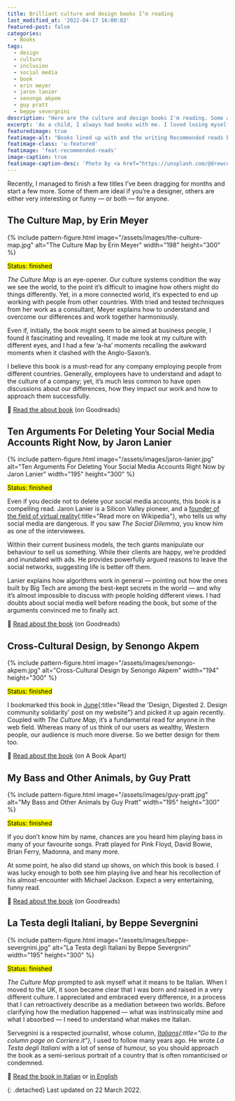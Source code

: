```yaml
---
title: Brilliant culture and design books I’m reading
last_modified_at: '2022-04-17 16:00:02'
featured-post: false
categories:
  - Books
tags:
  - design
  - culture
  - inclusion
  - social media
  - book
  - erin meyer
  - jaron lanier
  - senongo akpem
  - guy pratt
  - beppe severgnini
description: "Here are the culture and design books I'm reading. Some are ideal if you're a designer, others are either very interesting or funny — or both — for anyone."
excerpt: 'As a child, I always had books with me. I loved losing myself into good stories, to the point it hurt when they finished. In later years, my attention span became ridiculously short.'
featuredimage: true
featimage-alt: "Books lined up with and the writing Recommended reads by Silvia Maggi"
featimage-class: 'u-featured'
featimage: 'feat-recommended-reads'
image-caption: true
featimage-caption-desc: 'Photo by <a href="https://unsplash.com/@drewcoffman">Drew Coffman</a>, composition by Silvia Maggi'
---
```

Recently, I managed to finish a few titles I’ve been dragging for months and start a few more. Some of them are ideal if you’re a designer, others are either very interesting or funny — or both — for anyone.

## The Culture Map, by Erin Meyer

{% include pattern-figure.html image="/assets/images/the-culture-map.jpg" alt="The Culture Map by Erin Meyer" width="198" height="300" %}

<mark class="smd-highlight mb-4">Status: finished</mark>

_The Culture Map_ is an eye-opener. Our culture systems condition the way we see the world, to the point it’s difficult to imagine how others might do things differently. Yet, in a more connected world, it’s expected to end up working with people from other countries. With tried and tested techniques from her work as a consultant, Meyer explains how to understand and overcome our differences and work together harmoniously.

Even if, initially, the book might seem to be aimed at business people, I found it fascinating and revealing. It made me look at my culture with different eyes, and I had a few ‘a-ha’ moments recalling the awkward moments when it clashed with the Anglo-Saxon’s.

I believe this book is a must-read for any company employing people from different countries. Generally, employees have to understand and adapt to the culture of a company; yet, it’s much less common to have open discussions about our differences, how they impact our work and how to approach them successfully.

<p class="detached">🔗 <a href="https://www.goodreads.com/book/show/22085568-the-culture-map">Read the about book</a> (on Goodreads)</p>

## Ten Arguments For Deleting Your Social Media Accounts Right Now, by Jaron Lanier

{% include pattern-figure.html image="/assets/images/jaron-lanier.jpg" alt="Ten Arguments For Deleting Your Social Media Accounts Right Now by Jaron Lanier" width="195" height="300" %}

<mark class="smd-highlight mb-4">Status: finished</mark>

Even if you decide not to delete your social media accounts, this book is a compelling read. Jaron Lanier is a Silicon Valley pioneer, and a [founder of the field of virtual reality](https://en.wikipedia.org/wiki/Jaron_Lanier){:title="Read more on Wikipedia"}, who tells us why social media are dangerous. If you saw _The Social Dilemma_, you know him as one of the interviewees.

Within their current business models, the tech giants manipulate our behaviour to sell us something. While their clients are happy, we’re prodded and inundated with ads. He provides powerfully argued reasons to leave the social networks, suggesting life is better off them.

Lanier explains how algorithms work in general — pointing out how the ones built by Big Tech are among the best-kept secrets in the world — and why it’s almost impossible to discuss with people holding different views. I had doubts about social media well before reading the book, but some of the arguments convinced me to finally act.

<p class="detached">🔗 <a href="https://www.goodreads.com/book/show/37830765-ten-arguments-for-deleting-your-social-media-accounts-right-now">Read about the book</a> (on Goodreads)</p>

## Cross-Cultural Design, by Senongo Akpem

{% include pattern-figure.html image="/assets/images/senongo-akpem.jpg" alt="Cross-Cultural Design by Senongo Akpem" width="194" height="300" %}

<mark class="smd-highlight mb-4">Status: finished</mark>

I bookmarked this book in [June](/design-digested/design-community-solidarity/){:title="Read the 'Design, Digested 2. Design community solidarity' post on my website"} and picked it up again recently. Coupled with _The Culture Map_, it’s a fundamental read for anyone in the web field. Whereas many of us think of our users as wealthy, Western people, our audience is much more diverse. So we better design for them too.

<p class="detached">🔗 <a href="https://abookapart.com/products/cross-cultural-design">Read about the book</a> (on A Book Apart)</p>

## My Bass and Other Animals, by Guy Pratt

{% include pattern-figure.html image="/assets/images/guy-pratt.jpg" alt="My Bass and Other Animals by Guy Pratt" width="195" height="300" %}

<mark class="smd-highlight mb-4">Status: finished</mark>

If you don’t know him by name, chances are you heard him playing bass in many of your favourite songs. Pratt played for Pink Floyd, David Bowie, Brian Ferry, Madonna, and many more.

At some point, he also did stand up shows, on which this book is based. I was lucky enough to both see him playing live and hear his recollection of his almost-encounter with Michael Jackson. Expect a very entertaining, funny read.

<p class="detached">🔗 <a href="https://www.goodreads.com/book/show/2822087-my-bass-and-other-animals">Read about the book</a> (on Goodreads)</p>

## La Testa degli Italiani, by Beppe Severgnini

{% include pattern-figure.html image="/assets/images/beppe-severgnini.jpg" alt="La Testa degli Italiani by Beppe Severgnini" width="195" height="300" %}

<mark class="smd-highlight mb-4">Status: finished</mark>

_The Culture Map_ prompted to ask myself what it means to be Italian. When I moved to the UK, it soon became clear that I was born and raised in a very different culture. I appreciated and embraced every difference, in a process that I can retroactively describe as a mediation between two worlds. Before clarifying how the mediation happened — what was instrinsically mine and what I absorbed — I need to understand what makes me Italian. 

Servegnini is a respected journalist, whose column, _[Italians](https://italians.corriere.it/){:title="Go to the column page on Corriere.it"},_ I used to follow many years ago. He wrote _La Testa degli Italiani_ with a lot of sense of humour, so you should approach the book as a semi-serious portrait of a country that is often romanticised or condemned.

<p class="detached">🔗 <a href="https://www.goodreads.com/book/show/1564625.La_testa_degli_italiani">Read the book in Italian</a> or <a href="https://www.goodreads.com/book/show/581712.La_Bella_Figura">in English</a></p>

{: .detached}
Last updated on 22 March 2022.
